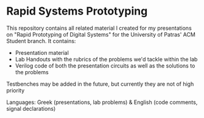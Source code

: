 # Rapid Systems Prototyping

This repository contains all related material I created for my presentations on "Rapid Prototyping of Digital Systems" for the University of Patras' ACM Student branch.
It contains:
- Presentation material
- Lab Handouts with the rubrics of the problems we'd tackle within the lab
- Verilog code of both the presentation circuits as well as the solutions to the problems

Testbenches may be added in the future, but currently they are not of high priority

Languages: Greek (presentations, lab problems) & English (code comments, signal declarations)
